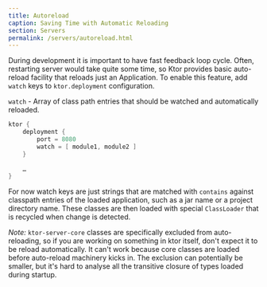 ```yaml
---
title: Autoreload
caption: Saving Time with Automatic Reloading  
section: Servers
permalink: /servers/autoreload.html
---
```


During development it is important to have fast feedback loop cycle. 
Often, restarting server would take quite some time, so Ktor provides basic auto-reload facility that
reloads just an Application. To enable this feature, add `watch` keys to `ktor.deployment` 
configuration. 

`watch` - Array of class path entries that should be watched and automatically reloaded.

```kotlin
ktor {
    deployment {
        port = 8080
        watch = [ module1, module2 ]
    }
    
    …
}
```

For now watch keys are just strings that are matched with `contains` against classpath entries of the loaded 
application, such as a jar name or a project directory name. 
These classes are then loaded with special `ClassLoader` that is recycled when change is detected.

_Note:_ `ktor-server-core` classes are specifically excluded from auto-reloading, so if you are working on something in ktor itself, 
don't expect it to be reload automatically. It can't work because core classes are loaded before auto-reload machinery kicks in. 
The exclusion can potentially be smaller, but it's hard to analyse all the transitive closure of types loaded during
startup.
